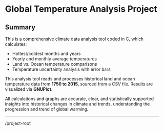# Global Temperature Analysis Project 

## Summary

This is a comprehensive climate data analysis tool coded in C, which calculates:

- Hottest/coldest months and years
- Yearly and monthly average temperatures
- Land vs. Ocean temperature comparisons
- Temperature uncertainty analysis with error bars

This analysis tool reads and processes historical land and ocean temperature data from **1750 to 2015**, sourced from a CSV file. Results are visualized via **GNUPlot**.

All calculations and graphs are accurate, clear, and statistically supported insights into historical changes in climate and trends, understanding the progression and trend of global warming. 

---

/project-root

